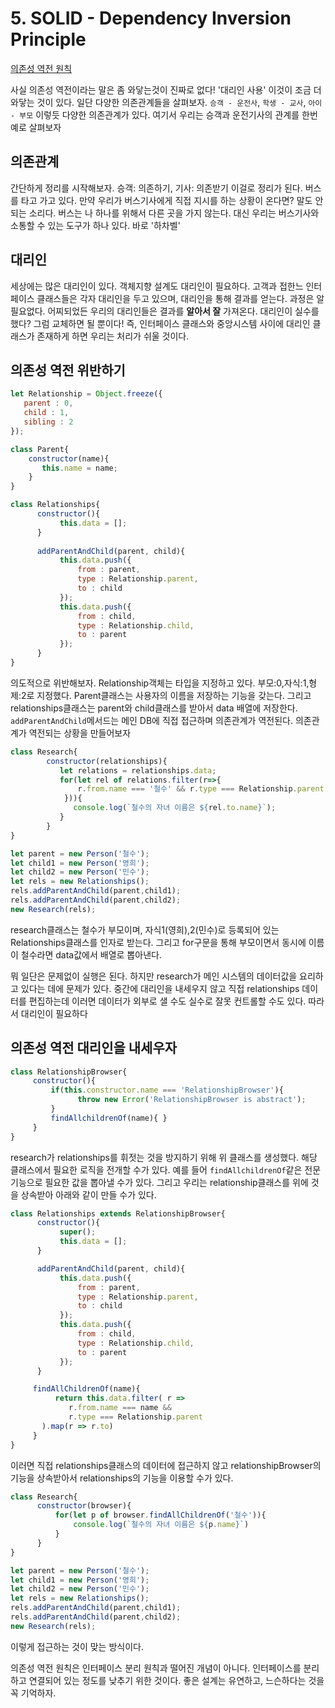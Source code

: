 # 5. SOLID - Dependency Inversion Principle

[의존성 역전 원칙](https://webdoli.tistory.com/214?category=959968)

사실 의존성 역전이라는 말은 좀 와닿는것이 진짜로 없다! '대리인 사용' 이것이 조금 더 와닿는 것이 있다. 일단 다양한 의존관계들을 살펴보자. `승객 - 운전사`, `학생 - 교사`, `아이 - 부모` 이렇듯 다양한 의존관계가 있다. 여기서 우리는 승객과 운전기사의 관계를 한번 예로 살펴보자

## 의존관계

간단하게 정리를 시작해보자. 승객: 의존하기, 기사: 의존받기 이걸로 정리가 된다. 버스를 타고 가고 있다. 만약 우리가 버스기사에게 직접 지시를 하는 상황이 온다면? 말도 안되는 소리다. 버스는 나 하나를 위해서 다른 곳을 가지 않는다. 대신 우리는 버스기사와 소통할 수 있는 도구가 하나 있다. 바로 '하차벨'

## 대리인

세상에는 많은 대리인이 있다. 객체지향 설계도 대리인이 필요하다. 고객과 접한느 인터페이스 클래스들은 각자 대리인을 두고 있으며, 대리인을 통해 결과를 얻는다. 과정은 알 필요없다. 어찌되었든 우리의 대리인들은 결과를 **알아서 잘** 가져온다. 대리인이 실수를 했다? 그럼 교체하면 될 뿐이다! 즉, 인터페이스 클래스와 중앙시스템 사이에 대리인 클래스가 존재하게 하면 우리는 처리가 쉬울 것이다.

## 의존성 역전 위반하기

```javascript
let Relationship = Object.freeze({
   parent : 0,
   child : 1,
   sibling : 2
});

class Parent{
    constructor(name){
       this.name = name;
    }
}

class Relationships{
      constructor(){
           this.data = [];
      }
    
      addParentAndChild(parent, child){
           this.data.push({
               from : parent,
               type : Relationship.parent,
               to : child
           });
           this.data.push({
               from : child,
               type : Relationship.child,
               to : parent
           });
      }
}
```

의도적으로 위반해보자. Relationship객체는 타입을 지정하고 있다. 부모:0,자식:1,형제:2로 지정했다. Parent클래스는 사용자의 이름을 저장하는 기능을 갖는다. 그리고 relationships클래스는 parent와 child클래스를 받아서 data 배열에 저장한다. `addParentAndChild`메서드는 메인 DB에 직접 접근하며 의존관계가 역전된다. 의존관계가 역전되는 상황을 만들어보자

```javascript
class Research{
        constructor(relationships){
           let relations = relationships.data;
           for(let rel of relations.filter(r=>{
               r.from.name === '철수' && r.type === Relationship.parent
            })){
              console.log(`철수의 자녀 이름은 ${rel.to.name}`);
           }
        }
}

let parent = new Person('철수');
let child1 = new Person('영희');
let child2 = new Person('민수');
let rels = new Relationships();
rels.addParentAndChild(parent,child1);
rels.addParentAndChild(parent,child2);
new Research(rels);
```

research클래스는 철수가 부모이며, 자식1(영희),2(민수)로 등록되어 있는 Relationships클래스를 인자로 받는다. 그리고 for구문을 통해 부모이면서 동시에 이름이 철수라면 data값에서 배열로 뽑아낸다.

뭐 일단은 문제없이 실행은 된다. 하지만 research가 메인 시스템의 데이터값을 요리하고 있다는 데에 문제가 있다. 중간에 대리인을 내세우지 않고 직접 relationships 데이터를 편집하는데 이러면 데이터가 외부로 샐 수도 실수로 잘못 컨트롤할 수도 있다. 따라서 대리인이 필요하다

## 의존성 역전 대리인을 내세우자

```javascript
class RelationshipBrowser{
     constructor(){
         if(this.constructor.name === 'RelationshipBrowser'){
               throw new Error('RelationshipBrowser is abstract');
         }
         findAllchildrenOf(name){ }
     }
}
```

research가 relationships를 휘젓는 것을 방지하기 위해 위 클래스를 생성했다. 해당 클래스에서 필요한 로직을 전개할 수가 있다. 예를 들어 `findAllchildrenOf`같은 전문 기능으로 필요한 값을 뽑아낼 수가 있다. 그리고 우리는 relationship클래스를 위에 것을 상속받아 아래와 같이 만들 수가 있다.

```javascript
class Relationships extends RelationshipBrowser{
      constructor(){
           super();
           this.data = [];
      }

      addParentAndChild(parent, child){
           this.data.push({
               from : parent,
               type : Relationship.parent,
               to : child
           });
           this.data.push({
               from : child,
               type : Relationship.child,
               to : parent
           });
      }

     findAllChildrenOf(name){
          return this.data.filter( r => 
             r.from.name === name &&
             r.type === Relationship.parent 
       ).map(r => r.to) 
     }
}
```

이러면 직접 relationships클래스의 데이터에 접근하지 않고 relationshipBrowser의 기능을 상속받아서 relationships의 기능을 이용할 수가 있다.

```javascript
class Research{
      constructor(browser){
          for(let p of browser.findAllChildrenOf('철수')){
              console.log(`철수의 자녀 이름은 ${p.name}`)
          }
      }
}

let parent = new Person('철수');
let child1 = new Person('영희');
let child2 = new Person('민수');
let rels = new Relationships();
rels.addParentAndChild(parent,child1);
rels.addParentAndChild(parent,child2);
new Research(rels);
```

이렇게 접근하는 것이 맞는 방식이다.

의존성 역전 원칙은 인터페이스 분리 원칙과 떨어진 개념이 아니다. 인터페이스를 분리하고 연결되어 있는 정도를 낮추기 위한 것이다. 좋은 설계는 유연하고, 느슨하다는 것을 꼭 기억하자.